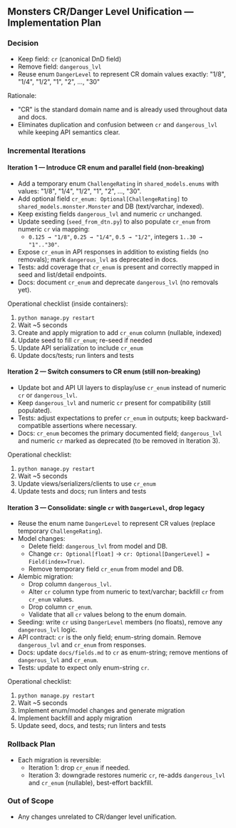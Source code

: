 ## Monsters CR/Danger Level Unification — Implementation Plan

### Decision
- Keep field: `cr` (canonical DnD field)
- Remove field: `dangerous_lvl`
- Reuse enum `DangerLevel` to represent CR domain values exactly: "1/8", "1/4", "1/2", "1", "2", ..., "30"

Rationale:
- "CR" is the standard domain name and is already used throughout data and docs.
- Eliminates duplication and confusion between `cr` and `dangerous_lvl` while keeping API semantics clear.

### Incremental Iterations

#### Iteration 1 — Introduce CR enum and parallel field (non-breaking)
- Add a temporary enum `ChallengeRating` in `shared_models.enums` with values: "1/8", "1/4", "1/2", "1", "2", ..., "30".
- Add optional field `cr_enum: Optional[ChallengeRating]` to `shared_models.monster.Monster` and DB (text/varchar, indexed).
- Keep existing fields `dangerous_lvl` and numeric `cr` unchanged.
- Update seeding (`seed_from_dtn.py`) to also populate `cr_enum` from numeric `cr` via mapping:
  - `0.125 → "1/8"`, `0.25 → "1/4"`, `0.5 → "1/2"`, integers `1..30 → "1".."30"`.
- Expose `cr_enum` in API responses in addition to existing fields (no removals); mark `dangerous_lvl` as deprecated in docs.
- Tests: add coverage that `cr_enum` is present and correctly mapped in seed and list/detail endpoints.
- Docs: document `cr_enum` and deprecate `dangerous_lvl` (no removals yet).

Operational checklist (inside containers):
1) `python manage.py restart`
2) Wait ~5 seconds
3) Create and apply migration to add `cr_enum` column (nullable, indexed)
4) Update seed to fill `cr_enum`; re-seed if needed
5) Update API serialization to include `cr_enum`
6) Update docs/tests; run linters and tests

#### Iteration 2 — Switch consumers to CR enum (still non-breaking)
- Update bot and API UI layers to display/use `cr_enum` instead of numeric `cr` or `dangerous_lvl`.
- Keep `dangerous_lvl` and numeric `cr` present for compatibility (still populated).
- Tests: adjust expectations to prefer `cr_enum` in outputs; keep backward-compatible assertions where necessary.
- Docs: `cr_enum` becomes the primary documented field; `dangerous_lvl` and numeric `cr` marked as deprecated (to be removed in Iteration 3).

Operational checklist:
1) `python manage.py restart`
2) Wait ~5 seconds
3) Update views/serializers/clients to use `cr_enum`
4) Update tests and docs; run linters and tests

#### Iteration 3 — Consolidate: single `cr` with `DangerLevel`, drop legacy
- Reuse the enum name `DangerLevel` to represent CR values (replace temporary `ChallengeRating`).
- Model changes:
  - Delete field: `dangerous_lvl` from model and DB.
  - Change `cr: Optional[float]` → `cr: Optional[DangerLevel] = Field(index=True)`.
  - Remove temporary field `cr_enum` from model and DB.
- Alembic migration:
  - Drop column `dangerous_lvl`.
  - Alter `cr` column type from numeric to text/varchar; backfill `cr` from `cr_enum` values.
  - Drop column `cr_enum`.
  - Validate that all `cr` values belong to the enum domain.
- Seeding: write `cr` using `DangerLevel` members (no floats), remove any `dangerous_lvl` logic.
- API contract: `cr` is the only field; enum-string domain. Remove `dangerous_lvl` and `cr_enum` from responses.
- Docs: update `docs/fields.md` to `cr` as enum-string; remove mentions of `dangerous_lvl` and `cr_enum`.
- Tests: update to expect only enum-string `cr`.

Operational checklist:
1) `python manage.py restart`
2) Wait ~5 seconds
3) Implement enum/model changes and generate migration
4) Implement backfill and apply migration
5) Update seed, docs, and tests; run linters and tests

### Rollback Plan
- Each migration is reversible:
  - Iteration 1: drop `cr_enum` if needed.
  - Iteration 3: downgrade restores numeric `cr`, re-adds `dangerous_lvl` and `cr_enum` (nullable), best-effort backfill.

### Out of Scope
- Any changes unrelated to CR/danger level unification.


